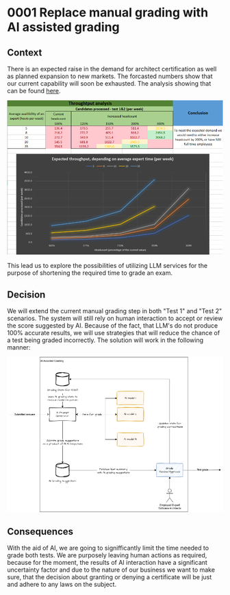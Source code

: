 # 0001 Replace manual grading with AI assisted grading

## Context

There is an expected raise in the demand for architect certification as well as planned expansion to new markets. The forcasted numbers show that our current capability will soon be exhausted.
The analysis showing that can be found [here](../Feasibility%20Analysis.xlsx).  

![Expected throughput](../resources/ADR/ADR0001-throughput.png "Expected throughput")

This lead us to explore the possibilities of utilizing LLM services for the purpose of shortening the required time to grade an exam.

## Decision

We will extend the current manual grading step in both "Test 1" and "Test 2" scenarios. The system will still rely on human interaction to accept or review the score suggested by AI.
Because of the fact, that LLM's do not produce 100% accurate results, we will use strategies that will reduce the chance of a test being graded incorrectly.
The solution will work in the following manner:

![AI assisted grading](../resources/ADR/ADR0001-ai-assisted-grading.png "AI assisted grading")

## Consequences

With the aid of AI, we are going to signifficantly limit the time needed to grade both tests.
We are purposely leaving human actions as required, because for the moment, the results of AI interaction have a significant uncertainty factor
and due to the nature of our business we want to make sure, that the decision about granting or denying a certificate will be just and adhere to any laws on the subject.  
